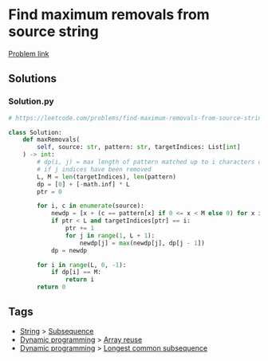 # Find maximum removals from source string

[Problem link](https://leetcode.com/problems/find-maximum-removals-from-source-string/)

## Solutions


### Solution.py
```py
# https://leetcode.com/problems/find-maximum-removals-from-source-string/

class Solution:
    def maxRemovals(
        self, source: str, pattern: str, targetIndices: List[int]
    ) -> int:
        # dp(i, j) = max length of pattern matched up to i characters of source
        # if j indices have been removed
        L, M = len(targetIndices), len(pattern)
        dp = [0] + [-math.inf] * L
        ptr = 0

        for i, c in enumerate(source):
            newdp = [x + (c == pattern[x] if 0 <= x < M else 0) for x in dp]
            if ptr < L and targetIndices[ptr] == i:
                ptr += 1
                for j in range(1, L + 1):
                    newdp[j] = max(newdp[j], dp[j - 1])
            dp = newdp

        for i in range(L, 0, -1):
            if dp[i] == M:
                return i
        return 0
```
## Tags

* [String](/Collections/string.md#string) > [Subsequence](/Collections/string.md#subsequence)
* [Dynamic programming](/Collections/dynamic-programming.md#dynamic-programming) > [Array reuse](/Collections/dynamic-programming.md#array-reuse)
* [Dynamic programming](/Collections/dynamic-programming.md#dynamic-programming) > [Longest common subsequence](/Collections/dynamic-programming.md#longest-common-subsequence)
